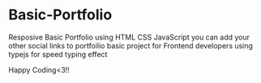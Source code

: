 # Basic-Portfolio
Resposive Basic Portfolio using HTML CSS JavaScript
you can add your other social links to portfoilio
basic project for Frontend developers
using typejs for speed typing effect


Happy Coding<3!!
